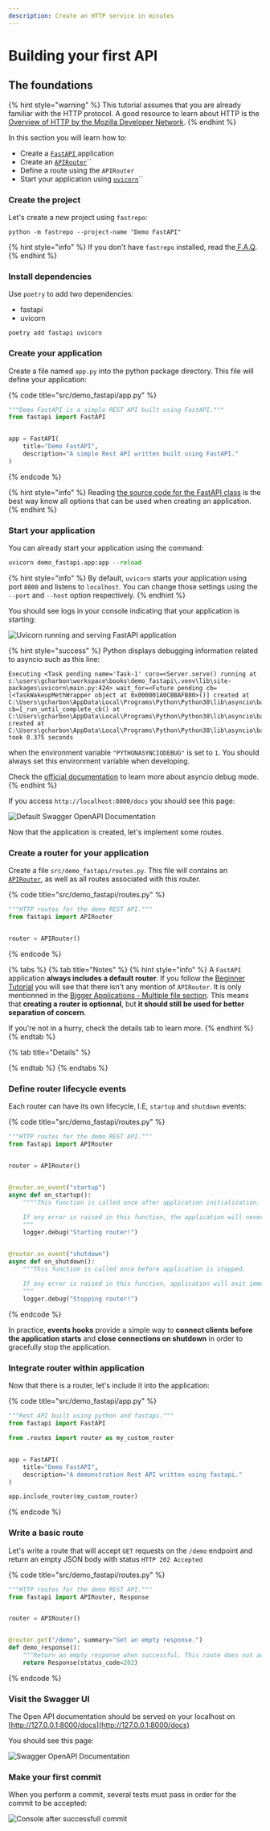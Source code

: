 ```yaml
---
description: Create an HTTP service in minutes
---
```


# Building your first API

## The foundations

{% hint style="warning" %}
This tutorial assumes that you are already familiar with the HTTP protocol. A good resource to learn about HTTP is the [Overview of HTTP by the Mozilla Developer Network](https://developer.mozilla.org/en-US/docs/Web/HTTP/Overview).
{% endhint %}

In this section you will learn how to:

* Create a [`FastAPI` ](https://fastapi.tiangolo.com/features/)application
* Create an [`APIRouter`](https://fastapi.tiangolo.com/tutorial/bigger-applications/#import-apirouter)\`\`
* Define a route using the `APIRouter`
* Start your application using [`uvicorn`](https://www.uvicorn.org/)\`\`

### Create the project

Let's create a new project using `fastrepo`:

```
python -m fastrepo --project-name "Demo FastAPI"
```

{% hint style="info" %}
If you don't have `fastrepo` installed, read the[ F.A.Q](../#how-to-install-fastrepo).
{% endhint %}

### Install dependencies

Use `poetry` to add two dependencies:

* fastapi
* uvicorn

```text
poetry add fastapi uvicorn
```

### Create your application

Create a file named `app.py` into the python package directory. This file will define your application:

{% code title="src/demo\_fastapi/app.py" %}
```python
"""Demo FastAPI is a simple REST API built using FastAPI."""
from fastapi import FastAPI


app = FastAPI(
    title="Demo FastAPI",
    description="A simple Rest API written built using FastAPI."
)
```
{% endcode %}

{% hint style="info" %}
Reading [the source code for the FastAPI class](https://github.com/tiangolo/fastapi/blob/master/fastapi/applications.py#L29) is the best way know all options that can be used when creating an application.
{% endhint %}

### Start your application

You can already start your application using the command:

```python
uvicorn demo_fastapi.app:app --reload
```

{% hint style="info" %}
By default, `uvicorn` starts your application using port `8000` and listens to `localhost`. You can change those settings using the `--port` and `--host` option respectively.
{% endhint %}

You should see logs in your console indicating that your application is starting:

![Uvicorn running and serving FastAPI application](../.gitbook/assets/image%20%287%29.png)

{% hint style="success" %}
Python displays debugging information related to asyncio such as this line:

```text
Executing <Task pending name='Task-1' coro=<Server.serve() running at c:\users\gcharbon\workspace\books\demo_fastapi\.venv\lib\site-packages\uvicorn\main.py:424> wait_for=<Future pending cb=[<TaskWakeupMethWrapper object at 0x000001A0CBBAFB80>()] created at C:\Users\gcharbon\AppData\Local\Programs\Python\Python38\lib\asyncio\base_events.py:422> cb=[_run_until_complete_cb() at C:\Users\gcharbon\AppData\Local\Programs\Python\Python38\lib\asyncio\base_events.py:184] created at C:\Users\gcharbon\AppData\Local\Programs\Python\Python38\lib\asyncio\base_events.py:595> took 0.375 seconds
```

when the environment variable `"PYTHONASYNCIODEBUG"` is set to `1`. You should always set this environment variable when developing.

Check the [official documentation](https://docs.python.org/3.8/library/asyncio-dev.html) to learn more about asyncio debug mode.
{% endhint %}

If you access `http://localhost:8000/docs` you should see this page:

![Default Swagger OpenAPI Documentation](../.gitbook/assets/image%20%286%29.png)

Now that the application is created, let's implement some routes.

### Create a router for your application

Create a file `src/demo_fastapi/routes.py`. This file will contains an [`APIRouter`](https://fastapi.tiangolo.com/tutorial/bigger-applications/#import-apirouter), as well as all routes associated with this router.

{% code title="src/demo\_fastapi/routes.py" %}
```python
"""HTTP routes for the demo REST API."""
from fastapi import APIRouter


router = APIRouter()
```
{% endcode %}



{% tabs %}
{% tab title="Notes" %}
{% hint style="info" %}
A `FastAPI` application **always includes a default router**. If you follow the [Beginner Tutorial](https://fastapi.tiangolo.com/tutorial/first-steps/) you will see that there isn't any mention of `APIRouter`. It is only mentionned in the [Bigger Applications - Multiple file section](https://fastapi.tiangolo.com/tutorial/bigger-applications/). This means that **creating a router is optionnal**, but **it should still be used for better separation of concern**.

If you're not in a hurry, check the details tab to learn more.
{% endhint %}
{% endtab %}

{% tab title="Details" %}

{% endtab %}
{% endtabs %}

### Define router lifecycle events

Each router can have its own lifecycle, I.E, `startup` and `shutdown` events:

{% code title="src/demo\_fastapi/routes.py" %}
```python
"""HTTP routes for the demo REST API."""
from fastapi import APIRouter


router = APIRouter()


@router.on_event("startup")
async def on_startup():
    """"This function is called once after application initialization.
    
    If any error is raised in this function, the application will never start.
    """
    logger.debug("Starting router!")


@router.on_event("shutdown")
async def on_shutdown():
    """This function is called once before application is stopped.
    
    If any error is raised in this function, application will exit immediately.
    """
    logger.debug("Stopping router!")
```
{% endcode %}

In practice, **events hooks** provide a simple way to **connect clients before the application starts** and **close connections on shutdown** in order to gracefully stop the application.

### Integrate router within application

Now that there is a router, let's include it into the application:

{% code title="src/demo\_fastapi/app.py" %}
```python
"""Rest API built using python and fastapi."""
from fastapi import FastAPI

from .routes import router as my_custom_router


app = FastAPI(
    title="Demo FastAPI",
    description="A demonstration Rest API written using fastapi."
)

app.include_router(my_custom_router)
```
{% endcode %}

### Write a basic route

Let's write a route that will accept `GET` requests on the `/demo` endpoint and return an empty JSON body with status `HTTP 202 Accepted` 

{% code title="src/demo\_fastapi/routes.py" %}
```python
"""HTTP routes for the demo REST API."""
from fastapi import APIRouter, Response


router = APIRouter()


@router.get("/demo", summary="Get an empty response.")
def demo_response():
    """Return an empty response when successful. This route does not accept any parameter."""
    return Response(status_code=202)
```
{% endcode %}

### Visit the Swagger UI

The Open API documentation should be served on your localhost on [http://127.0.0.1:8000/docs](http://127.0.0.1:8000/docs)

You should see this page:

![Swagger OpenAPI Documentation](../.gitbook/assets/image%20%285%29.png)



### Make your first commit

When you perform a commit, several tests must pass in order for the commit to be accepted:

![Console after successfull commit](../.gitbook/assets/image%20%284%29.png)





